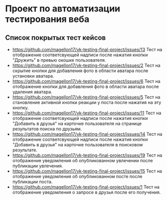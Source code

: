 # Проект по автоматизации тестирования веба
## Список покрытых тест кейсов
* https://github.com/magellon17/vk-testing-final-project/issues/13 Тест на отображение соответсвующей надписи после нажатия кнопки "Дружить" в превью окошке пользователя. 
* https://github.com/magellon17/vk-testing-final-project/issues/2 Тест на скрытие кнопки для добавления фото в области аватара после установки аватара.
* https://github.com/magellon17/vk-testing-final-project/issues/6 Тест на отображение кнопки для добавления фото в области аватара после удаления аватара.
* https://github.com/magellon17/vk-testing-final-project/issues/5 Тест на становление активной кнопки реакции у поста после нажатия на эту кнопку.
* https://github.com/magellon17/vk-testing-final-project/issues/11 Тест на отображение соответсвующей надписи после нажатия кнопки "Добавить в друзья" на карточке пользователя на странице результатов поиска по друзьям.
* https://github.com/magellon17/vk-testing-final-project/issues/14 Тест на отображение соответсвующей надписи после нажатия кнопки "Добавить в друзья" на карточке пользователя в поисковом результате.
* https://github.com/magellon17/vk-testing-final-project/issues/19 Тест на отображение уведомления об опубликованном увлечении после публикации увлечения.
* https://github.com/magellon17/vk-testing-final-project/issues/15 Тест на отображение уведомления об опубликованном посте после публикации поста.
* https://github.com/magellon17/vk-testing-final-project/issues/1 Тест на отображение уведомления о запросе в друзья после его получения.
  
